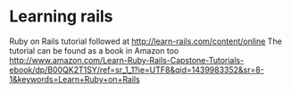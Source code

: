 # Learning rails
Ruby on Rails tutorial followed at http://learn-rails.com/content/online
The tutorial can be found as a book in Amazon too http://www.amazon.com/Learn-Ruby-Rails-Capstone-Tutorials-ebook/dp/B00QK2T1SY/ref=sr_1_1?ie=UTF8&qid=1439983352&sr=8-1&keywords=Learn+Ruby+on+Rails